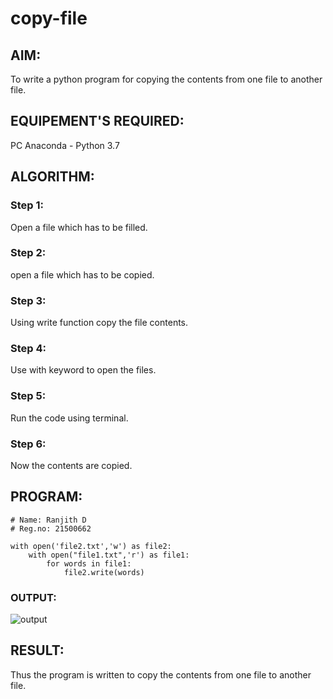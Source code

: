 # copy-file
## AIM:
To write a python program for copying the contents from one file to another file.
## EQUIPEMENT'S REQUIRED: 
PC
Anaconda - Python 3.7
## ALGORITHM: 
### Step 1:
Open a file which has to be filled.
### Step 2: 
open a file which has to be copied.
### Step 3: 
Using write function copy the file contents.
### Step 4:  
Use with keyword to open the files.
### Step 5: 
Run the code using terminal.
### Step 6: 
Now the contents are copied.
## PROGRAM:
~~~
# Name: Ranjith D
# Reg.no: 21500662

with open('file2.txt','w') as file2:
    with open("file1.txt",'r') as file1:
        for words in file1:
            file2.write(words)
~~~

### OUTPUT:
![output]()


## RESULT:
Thus the program is written to copy the contents from one file to another file.
